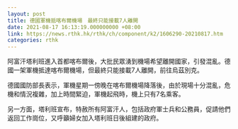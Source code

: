 ```yaml
---
layout: post
title: 德國軍機抵喀布爾機場　最終只能接載7人離開
date: 2021-08-17 16:13:19.000000000 +08:00
link: https://news.rthk.hk/rthk/ch/component/k2/1606290-20210817.htm
categories: rthk
---
```


阿富汗塔利班進入首都喀布爾後，大批民眾湧到機場希望離開國家，引發混亂。德國一架軍機抵達喀布爾機場，但最終只能接載7人離開，前往烏茲別克。

德國國防部長表示，軍機星期一傍晚在喀布爾機場降落後，由於現場十分混亂，危機和情況複雜，加上時間緊迫，軍機起飛時，機上只有7名乘客。

另一方面，塔利班宣布，特赦所有阿富汗人，包括政府軍士兵和公務員，促請他們返回工作崗位，又呼籲婦女加入塔利班日後組建的政府。

